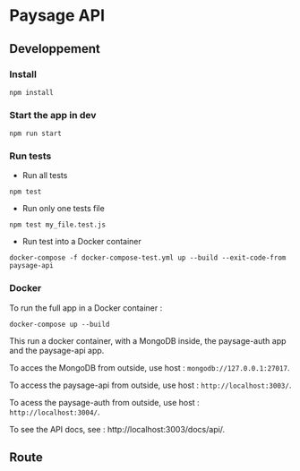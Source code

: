 # Paysage API

## Developpement
### Install
`npm install`

### Start the app in dev
`npm run start`

### Run tests
* Run all tests

`npm test`

* Run only one tests file

`npm test my_file.test.js`

* Run test into a Docker container

`docker-compose -f docker-compose-test.yml up --build --exit-code-from paysage-api`

### Docker
To run the full app in a Docker container :

`docker-compose up --build`

This run a docker container, with a MongoDB inside, the paysage-auth app and the paysage-api app.

To acces the MongoDB from outside, use host : `mongodb://127.0.0.1:27017`.

To access the paysage-api from outside, use host : `http://localhost:3003/`.

To acess the paysage-auth from outside, use host : `http://localhost:3004/`.

To see the API docs, see : http://localhost:3003/docs/api/.

## Route